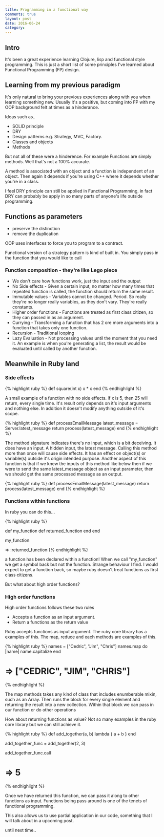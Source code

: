 ```yaml
---
title: Programming in a functional way
comments: true
layout: post
date: 2016-06-24
category: 
---
```


## Intro

It's been a great  experience learning Clojure, lisp and functional style programming. This is just a short list of some principles I've learned about Functional Programming (FP) design.

## Learning from my previous paradigm

It's only natural to bring your previous experiences along with you when learning something new.
Usually it's a positive, but coming into FP with my OOP background felt at times as a hinderance.

Ideas such as..

- SOLID principle
- DRY
- Design patterns e.g. Strategy, MVC, Factory.  
- Classes and objects
- Methods

But not all of these were a hinderence. For example Functions are simply methods. Well that's not a 100% accurate.

A method is associated with an object and a function is independent of an object. Then again it depends if you're using C++ where it depends whether you're in a class.

I feel DRY principle can still be applied in Functional Programming, in fact DRY can probably be apply in so many parts of anyone's life outside programming.

## Functions as parameters 

- preserve the distinction
- remove the duplication

OOP uses interfaces to force you to program to a contract.

Functional version of a strategy pattern is kind of built in. You simply pass in the function that you would like to call

### Function composition - they're like Lego piece

* We don't care how functions work, just the input and the output
* No Side effects - Given a certain input, no matter how many times that repeated function is called, the function should return the same result.
* Immutable values - Variables cannot be changed. Period. So really they're no longer really variables, as they don't vary. They're really constants.
* Higher order functions - Functions are treated as first class citizen, so they can passed in as an argument.
* Currying - Transforming a function that has 2 ore more arguments into a function that takes only one function.
* Recursion - Traditional looping 
* Lazy Evaluation - Not processing values until the moment that you need it. An example is when you're generating a list, the result would be evaluated until called by another function.

## Meanwhile in Ruby land

### Side effects

{% highlight ruby %}
def square(int x)
  x * x
end
{% endhighlight %}

A small example of a function with no side effects. If x is 5, then 25 will return, every single time. It's result only depends on it's input arguments and nothing else. In addition it doesn't modify anything outside of it's scope.

{% highlight ruby %}
def processEmailMessage
  latest_message = Server.latest_message
  return process(latest_message)
end
{% endhighlight %}

The method signature indicates there's no input, which is a bit deceiving. It does have an input. A hidden input, the latest message. Calling this method more than once will cause side effects. It has an effect on object(s) or variable(s) outside it's origin intended purpose.
Another aspect of this function is that if we knew the inputs of this method like below then if we were to send the same latest_message object as an input parameter, then we should get the same processed message as an output.

{% highlight ruby %}
def processEmailMessage(latest_message)
  return process(latest_message)
end
{% endhighlight %}
### Functions within functions

In ruby you can do this...

{% highlight ruby %}

def my_function
	def returned_function
	end
end

my_function

=>  :returned_function
{% endhighlight %}

a function has been declared within a function! When we call "my_function" we get a symbol back but not the function. Strange behaviour I find. I would expect to get a function back, so maybe ruby doesn't treat functions as first class citizens.

But what about high order functions?

### High order functions

High order functions follows these two rules

- Accepts a function as an input argument.
- Return a functions as the return value


Ruby accepts functions as input argument. The ruby core library has a examples of this.
The map, reduce and each methods are examples of this.

{% highlight ruby %}
names = ["Cedric", "Jim", "Chris"]
names.map do |name|
  name.capitalize
end

# => ["CEDRIC", "JIM", "CHRIS"]
{% endhighlight %}

The map methods takes any kind of class that includes enumberable mixin, such as an Array. Then runs the block for every single element and returning the result into a new collection. Within that block we can pass in our function or do other operations

How about returning functions as value?  Not so many examples in the ruby core library but we can still achieve it.

{% highlight ruby %}
def add_together(a, b)
  lambda { a + b }
end

add_together_func = add_together(2, 3)

add_together_func.call  

# =>  5
{% endhighlight %}

Once we have returned this function, we can pass it along to other functions as input. Functions being pass around is one of the tenets of functional programming.

This also allows us to use partial application in our code, something that I will talk about in a upcoming post.

until next time..
